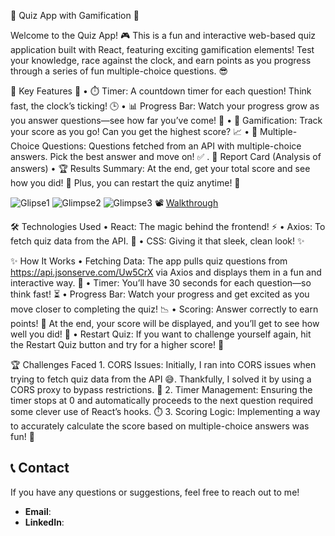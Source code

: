 🎉 Quiz App with Gamification 🎉

Welcome to the Quiz App! 🎮 This is a fun and interactive web-based quiz application built with React, featuring exciting gamification elements! Test your knowledge, race against the clock, and earn points as you progress through a series of fun multiple-choice questions. 😎

🌟 Key Features 🌟
• ⏱️ Timer: A countdown timer for each question! Think fast, the clock’s ticking! 🕒
• 📊 Progress Bar: Watch your progress grow as you answer questions—see how far you’ve come! 🏁
• 🎯 Gamification: Track your score as you go! Can you get the highest score? 📈
• 📝 Multiple-Choice Questions: Questions fetched from an API with multiple-choice answers. Pick the best answer and move on! ✅
. 📄 Report Card (Analysis of answers)
• 🏆 Results Summary: At the end, get your total score and see how you did! 🎉 Plus, you can restart the quiz anytime! 🔄

![Glipse1](https://drive.google.com/uc?id=1VkEc6uact99ndccIQ6f_4RAxlcDxlajM)
![Glimpse2](https://drive.google.com/uc?id=1AJW06iA3fJO5OW_BND91SxAgz0UdSGhW)
![Glimpse3](https://drive.google.com/uc?id=1cSTAz7EFpT0qDPtv_qy2AuzUM70M77b0)
📽️ [Walkthrough](https://drive.google.com/file/d/1rOb496v8tWJ2FpUwJ5C2t5obwbFOKmX2/view?usp=sharing)


🛠️ Technologies Used
• React: The magic behind the frontend! ⚡
• Axios: To fetch quiz data from the API. 📡
• CSS: Giving it that sleek, clean look! ✨



✨ How It Works
• Fetching Data: The app pulls quiz questions from https://api.jsonserve.com/Uw5CrX via Axios and displays them in a fun and interactive way. 🧠
• Timer: You’ll have 30 seconds for each question—so think fast! ⏳
• Progress Bar: Watch your progress and get excited as you move closer to completing the quiz! 📉
• Scoring: Answer correctly to earn points! 🏅 At the end, your score will be displayed, and you’ll get to see how well you did! 🌟
• Restart Quiz: If you want to challenge yourself again, hit the Restart Quiz button and try for a higher score! 🔄

🏆 Challenges Faced 1. CORS Issues: Initially, I ran into CORS issues when trying to fetch quiz data from the API 😅. Thankfully, I solved it by using a CORS proxy to bypass restrictions. 🚧 2. Timer Management: Ensuring the timer stops at 0 and automatically proceeds to the next question required some clever use of React’s hooks. ⏱️ 3. Scoring Logic: Implementing a way to accurately calculate the score based on multiple-choice answers was fun! 🎯

## 📞 Contact

If you have any questions or suggestions, feel free to reach out to me!

- **Email**: [](mdkhurshidrahmani@gmail.com)
- **LinkedIn**: [](https://www.linkedin.com/in/khurshid-rahmani-66142021a/)
